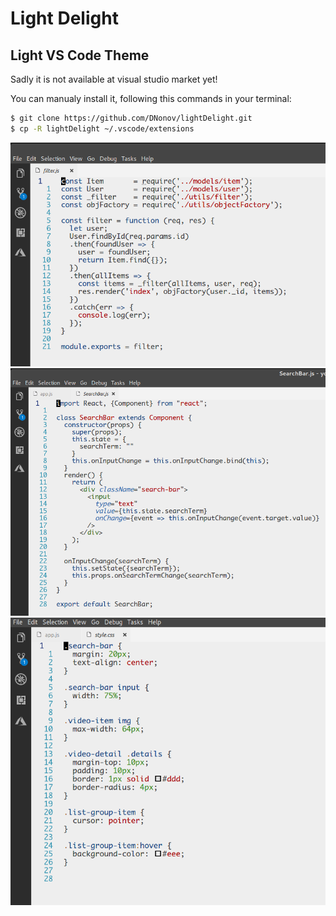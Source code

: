 # Light Delight

## Light VS Code Theme

Sadly it is not available at visual studio market yet!

You can manualy install it, following this commands in your terminal:

```bash
$ git clone https://github.com/DNonov/lightDelight.git
$ cp -R lightDelight ~/.vscode/extensions
```

![](https://raw.githubusercontent.com/DNonov/lightDelight/master/media/js-example.png)
![](https://raw.githubusercontent.com/DNonov/lightDelight/master/media/react-example.png)
![](https://raw.githubusercontent.com/DNonov/lightDelight/master/media/css-example.png)